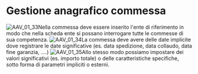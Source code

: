 # Gestione anagrafico commessa
![AAV_01_33](http://localhost:3000/immagini/AAV_01_00/AAV_01_33.png)Nella commessa deve essere inserito l'ente di riferimento in modo che nella scheda ente si possano interrogare tutte le commesse di sua competenza.
![AAV_01_34](http://localhost:3000/immagini/AAV_01_00/AAV_01_34.png)La commessa deve avere delle date implicite dove registrare le date significative (es. data spedizione, data collaudo, data fine garanzia, ....)
![AAV_01_35](http://localhost:3000/immagini/AAV_01_00/AAV_01_35.png)Allo stesso modo possiamo impostare dei valori significativi (es. importo totale) o delle caratteristiche specifiche, sotto forma di parametri impliciti o esterni.
